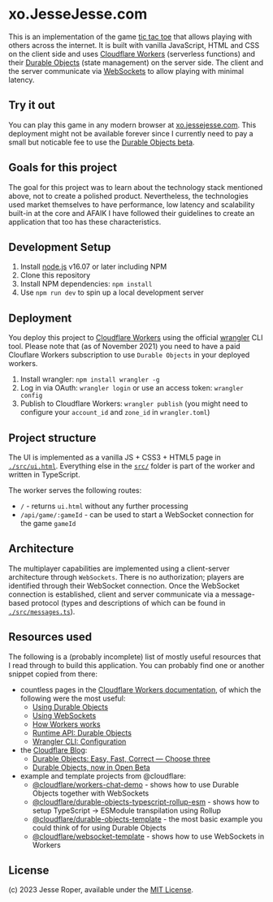 # xo.JesseJesse.com

This is an implementation of the game [tic tac toe](https://en.wikipedia.org/wiki/Tic-tac-toe) that allows playing with others across the internet. It is built with vanilla JavaScript, HTML and CSS on the client side and uses [Cloudflare Workers](https://workers.cloudflare.com/) (serverless functions) and their [Durable Objects](https://blog.cloudflare.com/introducing-workers-durable-objects/) (state management) on the server side. The client and the server communicate via [WebSockets](https://developer.mozilla.org/en-US/docs/Web/API/WebSockets_API) to allow playing with minimal latency.

## Try it out

You can play this game in any modern browser at [xo.jessejesse.com](https://xo.jessejesse.com/). This deployment might not be available forever since I currently need to pay a small but noticable fee to use the [Durable Objects beta](https://developers.cloudflare.com/workers/learning/using-durable-objects).

## Goals for this project

The goal for this project was to learn about the technology stack mentioned above, not to create a polished product. Nevertheless, the technologies used market themselves to have performance, low latency and scalability built-in at the core and AFAIK I have followed their guidelines to create an application that too has these characteristics.

## Development Setup

1. Install [node.js](https://nodejs.org/) v16.07 or later including NPM
2. Clone this repository
3. Install NPM dependencies: `npm install`
4. Use `npm run dev` to spin up a local development server

## Deployment

You deploy this project to [Cloudflare Workers](https://workers.cloudflare.com/) using the official [wrangler](https://developers.cloudflare.com/workers/cli-wrangler/install-update) CLI tool. Please note that (as of November 2021) you need to have a paid Clouflare Workers subscription to use `Durable Objects` in your deployed workers.

1. Install wrangler: `npm install wrangler -g`
2. Log in via OAuth: `wrangler login` or use an access token: `wrangler config`
3. Publish to Cloudflare Workers: `wrangler publish` (you might need to configure your `account_id` and `zone_id` in `wrangler.toml`)

## Project structure

The UI is implemented as a vanilla JS + CSS3 + HTML5 page in [`./src/ui.html`](./src/ui.html). Everything else in the [`src/`](./src/) folder is part of the worker and written in TypeScript.

The worker serves the following routes:

- `/` - returns `ui.html` without any further processing
- `/api/game/:gameId` - can be used to start a WebSocket connection for the game `gameId`

## Architecture

The multiplayer capabilities are implemented using a client-server architecture through `WebSockets`. There is no authorization; players are identified through their WebSocket connection. Once the WebSocket connection is established, client and server communicate via a message-based protocol (types and descriptions of which can be found in [`./src/messages.ts`](./src/messages.ts)).

## Resources used

The following is a (probably incomplete) list of mostly useful resources that I read through to build this application. You can probably find one or another snippet copied from there:

- countless pages in the [Cloudflare Workers documentation](https://developers.cloudflare.com/workers/), of which the following were the most useful:
  - [Using Durable Objects](https://developers.cloudflare.com/workers/learning/using-durable-objects)
  - [Using WebSockets](https://developers.cloudflare.com/workers/learning/using-websockets)
  - [How Workers works](https://developers.cloudflare.com/workers/learning/how-workers-works)
  - [Runtime API: Durable Objects](https://developers.cloudflare.com/workers/runtime-apis/durable-objects)
  - [Wrangler CLI: Configuration](https://developers.cloudflare.com/workers/cli-wrangler/configuration)
- the [Cloudflare Blog](https://blog.cloudflare.com/tag/durable-objects/):
  - [Durable Objects: Easy, Fast, Correct — Choose three](https://blog.cloudflare.com/durable-objects-easy-fast-correct-choose-three/)
  - [Durable Objects, now in Open Beta](https://blog.cloudflare.com/durable-objects-open-beta/)
- example and template projects from @cloudflare:
  - [@cloudflare/workers-chat-demo](https://github.com/cloudflare/workers-chat-demo) - shows how to use Durable Objects together with WebSockets
  - [@cloudflare/durable-objects-typescript-rollup-esm](https://github.com/cloudflare/durable-objects-typescript-rollup-esm) - shows how to setup TypeScript -> ESModule transpilation using Rollup
  - [@cloudflare/durable-objects-template](https://github.com/cloudflare/durable-objects-template) - the most basic example you could think of for using Durable Objects
  - [@cloudflare/websocket-template](https://github.com/cloudflare/websocket-template) - shows how to use WebSockets in Workers

## License

(c) 2023 Jesse Roper, available under the [MIT License](./LICENSE).
